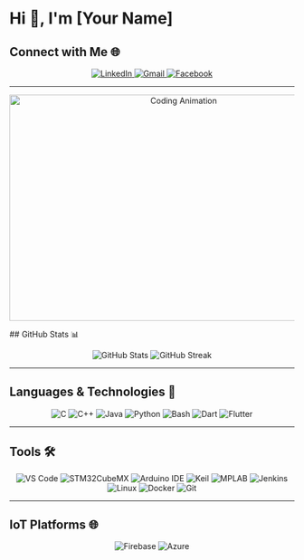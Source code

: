 # Hi 👋, I'm [Your Name]

## Connect with Me 🌐

<p align="center">
  <a href="https://www.linkedin.com/in/ahmed-fathy0/" target="_blank">
    <img alt="LinkedIn" src="https://img.shields.io/badge/LinkedIn-%230A66C2.svg?style=for-the-badge&logo=linkedin&logoColor=white" />
  </a>
  <a href="ahmedfathy11876@gmail.com" target="_blank">
    <img alt="Gmail" src="https://img.shields.io/badge/Gmail-D14836.svg?style=for-the-badge&logo=gmail&logoColor=white" />
  </a>
  <a href="https://www.facebook.com/profile.php?id=100014735089383" target="_blank">
    <img alt="Facebook" src="https://img.shields.io/badge/Facebook-%231877F2.svg?style=for-the-badge&logo=facebook&logoColor=white" />
  </a>
</p>

---
<p align="center">
  <img src="https://files.oaiusercontent.com/file-KznKsaTrrt7ea1XP6KjAek?se=2024-12-19T01%3A08%3A17Z&sp=r&sv=2024-08-04&sr=b&rscc=max-age%3D604800%2C%20immutable%2C%20private&rscd=attachment%3B%20filename%3D4a20a9e1-09c1-45b8-844b-9808e3fde5e1.webp&sig=U6veof0NPWX2Kophy9PlDuiVftxLSxKOKZq2DbYLzLE%3D" alt="Coding Animation" width="600" height="400" />
</p>
## GitHub Stats 📊

<p align="center">
  <img alt="GitHub Stats" src="https://github-readme-stats.vercel.app/api?username=YourUsername&show_icons=true&theme=tokyonight&count_private=true" />
  <img alt="GitHub Streak" src="https://streak-stats.demolab.com?user=YourUsername&theme=tokyonight&hide_border=true" />
</p>

---

## Languages & Technologies 🚀

<p align="center">
  <img alt="C" src="https://img.shields.io/badge/C-%2300599C.svg?style=for-the-badge&logo=c&logoColor=white" />
  <img alt="C++" src="https://img.shields.io/badge/C++-%2300599C.svg?style=for-the-badge&logo=c%2B%2B&logoColor=white" />
  <img alt="Java" src="https://img.shields.io/badge/Java-%23ED8B00.svg?style=for-the-badge&logo=java&logoColor=white" />
  <img alt="Python" src="https://img.shields.io/badge/Python-%233776AB.svg?style=for-the-badge&logo=python&logoColor=white" />
  <img alt="Bash" src="https://img.shields.io/badge/Bash-%234EAA25.svg?style=for-the-badge&logo=gnu-bash&logoColor=white" />
  <img alt="Dart" src="https://img.shields.io/badge/Dart-%230175C2.svg?style=for-the-badge&logo=dart&logoColor=white" />
  <img alt="Flutter" src="https://img.shields.io/badge/Flutter-%2302569B.svg?style=for-the-badge&logo=flutter&logoColor=white" />
</p>

---

## Tools 🛠️

<p align="center">
  <img alt="VS Code" src="https://img.shields.io/badge/VS%20Code-%23007ACC.svg?style=for-the-badge&logo=visual-studio-code&logoColor=white" />
  <img alt="STM32CubeMX" src="https://img.shields.io/badge/STM32CubeMX-%23007ACC.svg?style=for-the-badge&logo=stmicroelectronics&logoColor=white" />
  <img alt="Arduino IDE" src="https://img.shields.io/badge/Arduino%20IDE-%2300979D.svg?style=for-the-badge&logo=arduino&logoColor=white" />
  <img alt="Keil" src="https://img.shields.io/badge/Keil-%23007ACC.svg?style=for-the-badge&logo=arm&logoColor=white" />
  <img alt="MPLAB" src="https://img.shields.io/badge/MPLAB-%23003A8F.svg?style=for-the-badge&logo=microchip&logoColor=white" />
  <img alt="Jenkins" src="https://img.shields.io/badge/Jenkins-%23D24939.svg?style=for-the-badge&logo=jenkins&logoColor=white" />
  <img alt="Linux" src="https://img.shields.io/badge/Linux-%23FCC624.svg?style=for-the-badge&logo=linux&logoColor=black" />
  <img alt="Docker" src="https://img.shields.io/badge/Docker-%232496ED.svg?style=for-the-badge&logo=docker&logoColor=white" />
  <img alt="Git" src="https://img.shields.io/badge/Git-%23F05033.svg?style=for-the-badge&logo=git&logoColor=white" />
</p>

---

## IoT Platforms 🌐

<p align="center">
  <img alt="Firebase" src="https://img.shields.io/badge/Firebase-%23FFCA28.svg?style=for-the-badge&logo=firebase&logoColor=black" />
  <img alt="Azure" src="https://img.shields.io/badge/Azure-%230072C6.svg?style=for-the-badge&logo=microsoft-azure&logoColor=white" />
</p>
